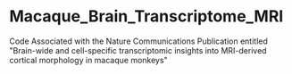 # Macaque_Brain_Transcriptome_MRI
Code Associated with the Nature Communications Publication entitled "Brain-wide and cell-specific transcriptomic insights into MRI-derived cortical morphology in macaque monkeys"
